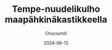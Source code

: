 ---
title: "Tempe-nuudelikulho maapähkinäkastikkeella"
image: "https://vegaanibotti.lauravuo.me/2024/06/2024-06-13_small.png"
date: 2024-06-13
receipt_url: "https://chocochili.net/2023/01/tempe-nuudelikulho-maapahkinakastikkeella/"
author: "Chocochili"
---